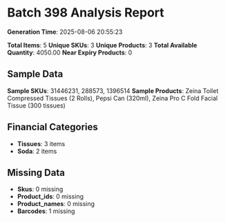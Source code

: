 # Batch 398 Analysis Report

**Generation Time**: 2025-08-06 20:55:23

**Total Items**: 5
**Unique SKUs**: 3
**Unique Products**: 3
**Total Available Quantity**: 4050.00
**Near Expiry Products**: 0

## Sample Data
**Sample SKUs**: 31446231, 288573, 1396514
**Sample Products**: Zeina Toilet Compressed Tissues (2 Rolls), Pepsi Can (320ml), Zeina Pro C Fold Facial Tissue (300 tissues)

## Financial Categories
- **Tissues**: 3 items
- **Soda**: 2 items

## Missing Data
- **Skus**: 0 missing
- **Product_ids**: 0 missing
- **Product_names**: 0 missing
- **Barcodes**: 1 missing
